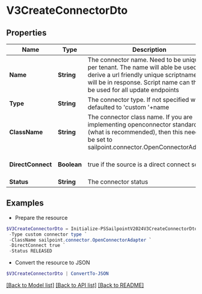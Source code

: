 # V3CreateConnectorDto
## Properties

Name | Type | Description | Notes
------------ | ------------- | ------------- | -------------
**Name** | **String** | The connector name. Need to be unique per tenant. The name will able be used to derive a url friendly unique scriptname that will be in response. Script name can then be used for all update endpoints | 
**Type** | **String** | The connector type. If not specified will be defaulted to &#39;custom &#39;+name | [optional] 
**ClassName** | **String** | The connector class name. If you are implementing openconnector standard (what is recommended), then this need to be set to sailpoint.connector.OpenConnectorAdapter | 
**DirectConnect** | **Boolean** | true if the source is a direct connect source | [optional] [default to $true]
**Status** | **String** | The connector status | [optional] 

## Examples

- Prepare the resource
```powershell
$V3CreateConnectorDto = Initialize-PSSailpointV2024V3CreateConnectorDto  -Name custom connector `
 -Type custom connector type `
 -ClassName sailpoint.connector.OpenConnectorAdapter `
 -DirectConnect true `
 -Status RELEASED
```

- Convert the resource to JSON
```powershell
$V3CreateConnectorDto | ConvertTo-JSON
```

[[Back to Model list]](../README.md#documentation-for-models) [[Back to API list]](../README.md#documentation-for-api-endpoints) [[Back to README]](../README.md)

